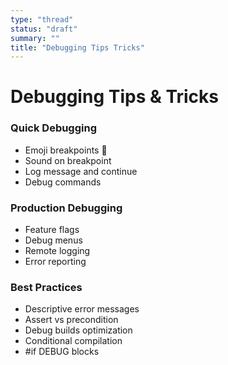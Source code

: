 ```yaml
---
type: "thread"
status: "draft"
summary: ""
title: "Debugging Tips Tricks"
---
```


# Debugging Tips & Tricks


### Quick Debugging
- Emoji breakpoints 🔴
- Sound on breakpoint
- Log message and continue
- Debug commands

### Production Debugging
- Feature flags
- Debug menus
- Remote logging
- Error reporting

### Best Practices
- Descriptive error messages
- Assert vs precondition
- Debug builds optimization
- Conditional compilation
- #if DEBUG blocks

